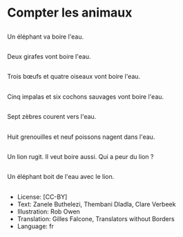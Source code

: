 # Compter les animaux

##
Un éléphant va boire
l'eau.

##
Deux girafes vont boire
l'eau.

##
Trois bœufs et quatre
oiseaux vont boire
l'eau.

##
Cinq impalas et six
cochons sauvages vont
boire l'eau.

##
Sept zèbres courent
vers l'eau.

##
Huit grenouilles et neuf
poissons nagent dans
l'eau.

##
Un lion rugit.
Il veut boire aussi.
Qui a peur du lion ?

##
Un éléphant boit de
l'eau avec le lion.

##
* License: [CC-BY]
* Text: Zanele Buthelezi, Thembani Dladla, Clare Verbeek
* Illustration: Rob Owen
* Translation: Gilles Falcone, Translators without Borders
* Language: fr
